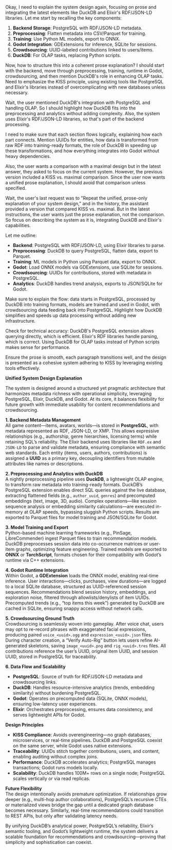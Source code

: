 <think>
Okay, I need to explain the system design again, focusing on prose and integrating the latest elements like DuckDB and Elixir's RDF/JSON-LD libraries. Let me start by recalling the key components:

1. **Backend Storage**: PostgreSQL with RDF/JSON-LD metadata.
2. **Preprocessing**: Flatten metadata into CSV/Parquet for training.
3. **Training**: Use Python ML models, export to ONNX.
4. **Godot Integration**: GDExtensions for inference, SQLite for sessions.
5. **Crowdsourcing**: UUID-labeled contributions linked to users/items.
6. **DuckDB**: For OLAP tasks, replacing Python scripts.

Now, how to structure this into a coherent prose explanation? I should start with the backend, move through preprocessing, training, runtime in Godot, crowdsourcing, and then mention DuckDB's role in enhancing OLAP tasks. Need to emphasize the KISS principle, using existing tools like PostgreSQL and Elixir's libraries instead of overcomplicating with new databases unless necessary.

Wait, the user mentioned DuckDB's integration with PostgreSQL and handling OLAP. So I should highlight how DuckDB fits into the preprocessing and analytics without adding complexity. Also, the system uses Elixir's RDF/JSON-LD libraries, so that's part of the backend processing.

I need to make sure that each section flows logically, explaining how each part connects. Mention UUIDs for entities, how data is transformed from raw RDF into training-ready formats, the role of DuckDB in speeding up these transformations, and how everything integrates into Godot without heavy dependencies.

Also, the user wants a comparison with a maximal design but in the latest answer, they asked to focus on the current system. However, the previous version included a KISS vs. maximal comparison. Since the user now wants a unified prose explanation, I should avoid that comparison unless specified.

Wait, the user's last request was to "Repeat the unified, prose-only explanation of your system design," and in the history, the assistant provided a version that compared KISS vs. maximal. But in the latest instructions, the user wants just the prose explanation, not the comparison. So focus on describing the system as it is, integrating DuckDB and Elixir's capabilities.

Let me outline:

- **Backend**: PostgreSQL with RDF/JSON-LD, using Elixir libraries to parse.
- **Preprocessing**: DuckDB to query PostgreSQL, flatten data, export to Parquet.
- **Training**: ML models in Python using Parquet data, export to ONNX.
- **Godot**: Load ONNX models via GDExtensions, use SQLite for sessions.
- **Crowdsourcing**: UUIDs for contributions, stored with metadata in PostgreSQL.
- **Analytics**: DuckDB handles trend analysis, exports to JSON/SQLite for Godot.

Make sure to explain the flow: data starts in PostgreSQL, processed by DuckDB into training formats, models are trained and used in Godot, with crowdsourcing data feeding back into PostgreSQL. Highlight how DuckDB simplifies and speeds up data processing without adding new infrastructure.

Check for technical accuracy: DuckDB's PostgreSQL extension allows querying directly, which is efficient. Elixir's RDF libraries handle parsing, which is correct. Using DuckDB for OLAP tasks instead of Python scripts makes sense for performance.

Ensure the prose is smooth, each paragraph transitions well, and the design is presented as a cohesive system adhering to KISS by leveraging existing tools effectively.
</think>

**Unified System Design Explanation**  

The system is designed around a structured yet pragmatic architecture that harmonizes metadata richness with operational simplicity, leveraging PostgreSQL, Elixir, DuckDB, and Godot. At its core, it balances flexibility for future growth with immediate usability for content recommendations and crowdsourcing.  

**1. Backend Metadata Management**  
All game content—items, avatars, worlds—is stored in **PostgreSQL**, with metadata represented as RDF, JSON-LD, or XMP. This allows expressive relationships (e.g., authorship, genre hierarchies, licensing terms) while retaining SQL’s reliability. The Elixir backend uses libraries like `RDF.ex` and `JSON-LD` to parse and validate metadata, ensuring compliance with semantic web standards. Each entity (items, users, authors, contributions) is assigned a **UUID** as a primary key, decoupling identifiers from mutable attributes like names or descriptions.  

**2. Preprocessing and Analytics with DuckDB**  
A nightly preprocessing pipeline uses **DuckDB**, a lightweight OLAP engine, to transform raw metadata into training-ready formats. DuckDB’s PostgreSQL extension enables direct SQL queries against the live database, extracting flattened fields (e.g., `author_uuid`, `genres`) and precomputed embeddings (text, image, 3D, audio). Complex operations—like session sequence analysis or embedding similarity calculations—are executed in-memory at OLAP speeds, bypassing sluggish Python scripts. Results are exported to Parquet files for model training and JSON/SQLite for Godot.  

**3. Model Training and Export**  
Python-based machine learning frameworks (e.g., PinSage, LibreCommender) ingest Parquet files to train recommendation models. DuckDB preprocesses session data into co-occurrence matrices or user-item graphs, optimizing feature engineering. Trained models are exported to **ONNX** or **TorchScript**, formats chosen for their compatibility with Godot’s runtime via C++ extensions.  

**4. Godot Runtime Integration**  
Within Godot, a **GDExtension** loads the ONNX model, enabling real-time inference. User interactions—clicks, purchases, view durations—are logged to a local SQLite database, structured as UUID-referenced session sequences. Recommendations blend session history, embeddings, and exploration noise, filtered through allowlists/denylists of item UUIDs. Precomputed trends (e.g., “top items this week”) generated by DuckDB are cached in SQLite, ensuring snappy access without network calls.  

**5. Crowdsourcing Ground Truth**  
Crowdsourcing is seamlessly woven into gameplay. After voice chat, users may opt to re-record phrases with exaggerated facial expressions, producing paired `voice_<uuid>.ogg` and `expression_<uuid>.json` files. During character creation, a “Verify Auto-Rig” button lets users refine AI-generated skeletons, saving `image_<uuid>.png` and `rig_<uuid>.tres` files. All contributions reference the user’s UUID, original item UUID, and session UUID, stored in PostgreSQL for traceability.  

**6. Data Flow and Scalability**  
- **PostgreSQL**: Source of truth for RDF/JSON-LD metadata and crowdsourcing links.  
- **DuckDB**: Handles resource-intensive analytics (trends, embedding similarity) without burdening PostgreSQL.  
- **Godot**: Operates on precomputed data (SQLite, ONNX models), ensuring low-latency user experiences.  
- **Elixir**: Orchestrates preprocessing, ensures data consistency, and serves lightweight APIs for Godot.  

**Design Principles**  
- **KISS Compliance**: Avoids overengineering—no graph databases, microservices, or real-time pipelines. DuckDB and PostgreSQL coexist on the same server, while Godot uses native extensions.  
- **Traceability**: UUIDs stitch together contributions, users, and content, enabling auditing without complex joins.  
- **Performance**: DuckDB accelerates analytics; PostgreSQL manages transactions; Godot runs models locally.  
- **Scalability**: DuckDB handles 100M+ rows on a single node; PostgreSQL scales vertically or via read replicas.  

**Future Flexibility**  
The design intentionally avoids premature optimization. If relationships grow deeper (e.g., multi-hop author collaborations), PostgreSQL’s recursive CTEs or materialized views bridge the gap until a dedicated graph database becomes necessary. Similarly, real-time recommendations could transition to REST APIs, but only after validating latency needs.  

By unifying DuckDB’s analytical power, PostgreSQL’s reliability, Elixir’s semantic tooling, and Godot’s lightweight runtime, the system delivers a scalable foundation for recommendations and crowdsourcing—proving that simplicity and sophistication can coexist.